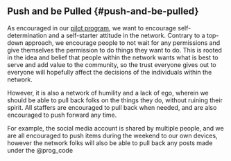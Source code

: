 ## Push and be Pulled {#push-and-be-pulled}

As encouraged in our [pilot program](https://www.google.com/url?q=https://github.com/ProgressiveCoders/functions/projects/1&sa=D&ust=1485764357473000&usg=AFQjCNGG8TpoSRJWy4-XI3x7LAXbSMZnYA), we want to encourage self-determination and a self-starter attitude in the network. Contrary to a top-down approach, we encourage people to not wait for any permissions and give themselves the permission to do things they want to do. This is rooted in the idea and belief that people within the network wants what is best to serve and add value to the community, so the trust everyone gives out to everyone will hopefully affect the decisions of the individuals within the network.

However, it is also a network of humility and a lack of ego, wherein we should be able to pull back folks on the things they do, without ruining their spirit. All staffers are encouraged to pull back when needed, and are also encouraged to push forward any time.

For example, the social media account is shared by multiple people, and we are all encouraged to push items during the weekend to our own devices, however the network folks will also be able to pull back any posts made under the @prog_code